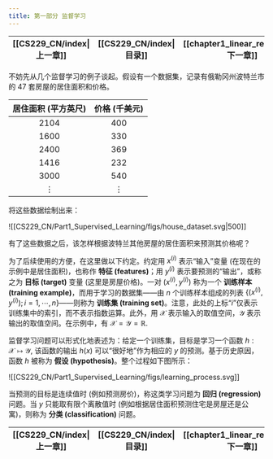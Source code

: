 ```yaml
---
title: 第一部分 监督学习
---
```


| [[CS229_CN/index\|上一章]] | [[CS229_CN/index\|目录]] | [[chapter1_linear_regression\|下一章]] |
| :------------------------: | :----------------------: | :------------------------------------: |

不妨先从几个监督学习的例子谈起。假设有一个数据集，记录有俄勒冈州波特兰市的 $47$ 套房屋的居住面积和价格。

| 居住面积 (平方英尺) | 价格 (千美元) |
| :-----------------: | :-----------: |
|       $2104$        |     $400$     |
|       $1600$        |     $330$     |
|       $2400$        |     $369$     |
|       $1416$        |     $232$     |
|       $3000$        |     $540$     |
|      $\vdots$       |   $\vdots$    |

将这些数据绘制出来：

![[CS229_CN/Part1_Supervised_Learning/figs/house_dataset.svg|500]]

有了这些数据之后，该怎样根据波特兰其他房屋的居住面积来预测其价格呢？

为了后续使用的方便，在这里做以下约定。约定用 $x^{(i)}$ 表示“输入”变量 (在现在的示例中是居住面积)，也称作 **特征 (features)**；用 $y^{(i)}$ 表示要预测的“输出”，或称之为 **目标 (target)** 变量 (这里是房屋价格)。一对 $(x^{(i)}, y^{(i)})$ 称为一个 **训练样本 (training example)**，而用于学习的数据集——由 $n$ 个训练样本组成的列表 $\{(x^{(i)}, y^{(i)}); i = 1, \cdots, n\}$——则称为 **训练集 (training set)**。注意，此处的上标“$i$”仅表示训练集中的索引，而不表示指数运算。此外，用 $\mathcal{X}$ 表示输入的取值空间，$\mathcal{Y}$ 表示输出的取值空间。在示例中，有 $\mathcal{X}=\mathcal{Y}=\mathbb{R}$.

监督学习问题可以形式化地表述为：给定一个训练集，目标是学习一个函数 $h: \mathcal{X} \mapsto \mathcal{Y}$, 该函数的输出 $h(x)$ 可以“很好地”作为相应的 $y$ 的预测。基于历史原因，函数 $h$ 被称为 **假设 (hypothesis)**。整个过程如下图所示：

![[CS229_CN/Part1_Supervised_Learning/figs/learning_process.svg]]

当预测的目标是连续值时 (例如预测房价)，称这类学习问题为 **回归 (regression)** 问题。当 $y$ 只能取有限个离散值时 (例如根据居住面积预测住宅是房屋还是公寓)，则称为 **分类 (classification)** 问题。

| [[CS229_CN/index\|上一章]] | [[CS229_CN/index\|目录]] | [[chapter1_linear_regression\|下一章]] |
| :------------------------: | :----------------------: | :------------------------------------: |
